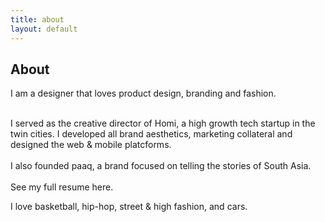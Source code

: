 ```yaml
---
title: about
layout: default
---
```


<body class="about">
    <section>
        <div class="container">
            <h1 class="heading">About</h1>
            <p class="subheading">I am a designer that loves product design, branding and fashion.<br>
                <div><br> I served as the creative director of Homi, a high growth tech startup in the twin cities. I developed all brand aesthetics, marketing collateral and designed the web & mobile platcforms.<br>
                <div><br>I also founded paaq, a brand focused on telling the stories of South Asia. <br>
                <div><br>See my full resume here.</div> </p>
            <p></p>
            <div class="bumpdown">
                <div>I love basketball, hip-hop, street & high fashion, and cars.</div>
            </div>
        </div>    
    </section>
</body>